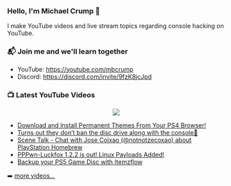 ### Hello, I'm Michael Crump 👋

I make YouTube videos and live stream topics regarding console hacking on YouTube. 

### 📬 Join me and we'll learn together

- YouTube: https://youtube.com/mbcrump
- Discord: https://discord.com/invite/9fzK8jcJpd

### 📺 Latest YouTube Videos

<div align="center">

[<img src="https://img.shields.io/badge/-Subscribe-red?style=for-the-badge&logo=youtube&logoColor=white"/>](https://www.youtube.com/c/mbcrump?sub_confirmation=1)

</div>

<!-- YOUTUBE:START -->
- [Download and Install Permanent Themes From Your PS4 Browser!](https://www.youtube.com/watch?v=a_FaVDzjQcg)
- [Turns out they don’t ban the disc drive along with the console🫠](https://www.youtube.com/watch?v=SE-FK6clO4I)
- [Scene Talk - Chat with Jose Coixao &lpar;@notnotzecoxao&rpar; about PlayStation Homebrew](https://www.youtube.com/watch?v=Mfs9m6c7TMg)
- [PPPwn-Luckfox 1.2.2 is out! Linux Payloads Added!](https://www.youtube.com/watch?v=5ylc2YvrANk)
- [Backup your PS5 Game Disc with Itemzflow](https://www.youtube.com/watch?v=HJjYSMt5VoQ)
<!-- YOUTUBE:END -->

➡️ [more videos...](https://youtube.com/mbcrump)

